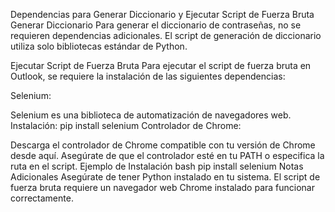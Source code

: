 Dependencias para Generar Diccionario y Ejecutar Script de Fuerza Bruta
Generar Diccionario
Para generar el diccionario de contraseñas, no se requieren dependencias adicionales. El script de generación de diccionario utiliza solo bibliotecas estándar de Python.

Ejecutar Script de Fuerza Bruta
Para ejecutar el script de fuerza bruta en Outlook, se requiere la instalación de las siguientes dependencias:

Selenium:

Selenium es una biblioteca de automatización de navegadores web.
Instalación: pip install selenium
Controlador de Chrome:

Descarga el controlador de Chrome compatible con tu versión de Chrome desde aquí.
Asegúrate de que el controlador esté en tu PATH o especifica la ruta en el script.
Ejemplo de Instalación
bash
pip install selenium
Notas Adicionales
Asegúrate de tener Python instalado en tu sistema.
El script de fuerza bruta requiere un navegador web Chrome instalado para funcionar correctamente.
